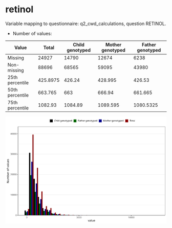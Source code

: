 # retinol
Variable mapping to questionnaire: q2_cwd_calculations, question RETINOL.
- Number of values:

| Value | Total | Child genotyped | Mother genotyped | Father genotyped |
| ----- | ----- | --------------- | ---------------- | ---------------- |
| Missing | 24927 | 14790 | 12674 | 6238 |
| Non-missing | 88696 | 68565 | 59095 | 43980 |
| 25th percentile | 425.8975 | 426.24 | 428.995 | 426.53 |
| 50th percentile | 663.765 | 663 | 666.94 | 661.665 |
| 75th percentile | 1082.93 | 1084.89 | 1089.595 | 1080.5325 |



![](retinol_n.png)



